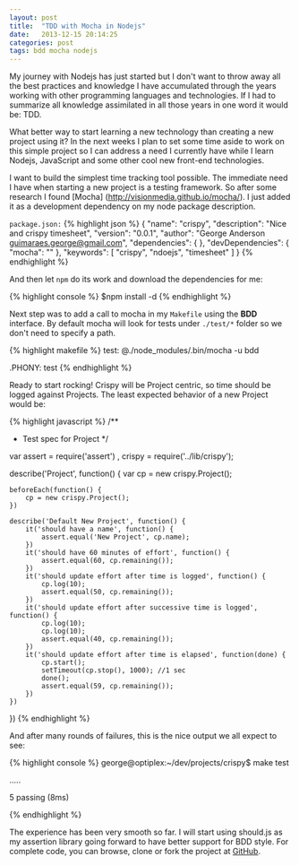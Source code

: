 ```yaml
---
layout: post
title:  "TDD with Mocha in Nodejs"
date:   2013-12-15 20:14:25
categories: post
tags: bdd mocha nodejs
---
```


My journey with Nodejs has just started but I don't want to throw away all the best practices and knowledge I have accumulated through the years working with other programming languages and technologies. If I had to summarize  all knowledge assimilated in all those years in one word it would be: TDD.

What better way to start learning a new technology than creating a new project using it? In the next weeks I plan to set some time aside to work on this simple project so I can address a need I currently have while I learn Nodejs, JavaScript and some other cool new front-end technologies.

I want to build the simplest time tracking tool possible. The immediate need I have when starting a new project is a testing framework. So after some research I found [Mocha] (http://visionmedia.github.io/mocha/). I just added it as a development dependency on my node package description.

`package.json:`
{% highlight json %}
{
  "name": "crispy",
  "description": "Nice and crispy timesheet",
  "version": "0.0.1",
  "author": "George Anderson <guimaraes.george@gmail.com>",
  "dependencies": {
  },
  "devDependencies": {
    "mocha": ""
  },
  "keywords": [
    "crispy",
    "ndoejs",
    "timesheet"
  ]
}
{% endhighlight %}

And then let `npm` do its work and download the dependencies for me:

{% highlight console %}
$npm install -d
{% endhighlight %}

Next step was to add a call to mocha in my `Makefile` using the **BDD** interface. By default mocha will look for tests under `./test/*` folder so we don't need to specify a path.

{% highlight makefile %}
test:
	@./node_modules/.bin/mocha -u bdd

.PHONY: test
{% endhighlight %}

Ready to start rocking! Crispy will be Project centric, so time should be logged against Projects. The least expected behavior of a new Project would be:

{% highlight javascript %}
/**
*	Test spec for Project
*/

var assert = require('assert')
	, crispy = require('../lib/crispy');

describe('Project', function() {
	var cp = new crispy.Project();

	beforeEach(function() {
		cp = new crispy.Project();
	})

	describe('Default New Project', function() {
		it('should have a name', function() {
			assert.equal('New Project', cp.name);
		})
		it('should have 60 minutes of effort', function() {
			assert.equal(60, cp.remaining());
		})
		it('should update effort after time is logged', function() {
			cp.log(10);
			assert.equal(50, cp.remaining());
		})
		it('should update effort after successive time is logged', function() {
			cp.log(10);
			cp.log(10);
			assert.equal(40, cp.remaining());
		})
		it('should update effort after time is elapsed', function(done) {
			cp.start();
			setTimeout(cp.stop(), 1000); //1 sec
			done();
			assert.equal(59, cp.remaining());
		})
	})
})
{% endhighlight %}

And after many rounds of failures, this is the nice output we all expect to see:

{% highlight console %}
george@optiplex:~/dev/projects/crispy$ make test

  ․․․․․

  5 passing (8ms)


{% endhighlight %}

The experience has been very smooth so far. I will start using should.js as my assertion library going forward to have better support for BDD style. For complete code, you can browse, clone or fork the project at [GitHub](https://github.com/georgeanderson/crispy).